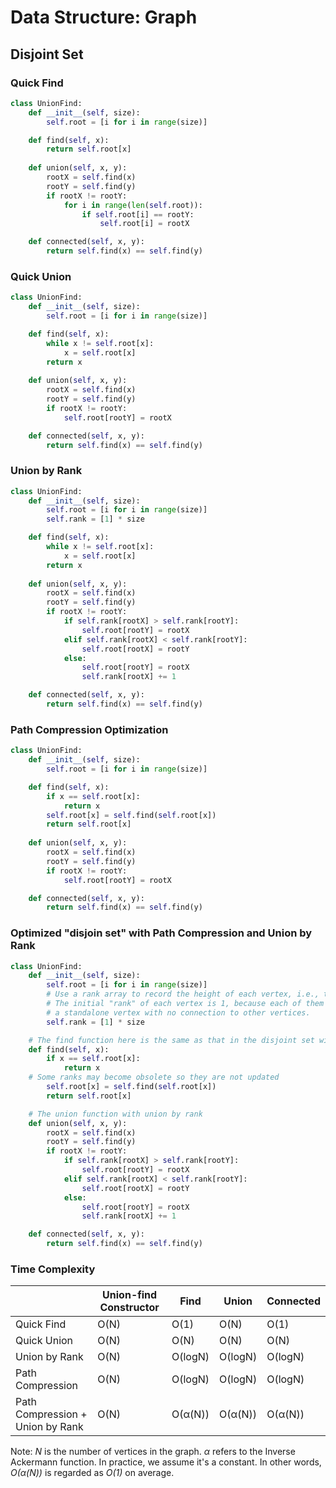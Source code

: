 # Data Structure: Graph 
## Disjoint Set 
### Quick Find 
```py
class UnionFind:
    def __init__(self, size):
        self.root = [i for i in range(size)]

    def find(self, x):
        return self.root[x]
		
    def union(self, x, y):
        rootX = self.find(x)
        rootY = self.find(y)
        if rootX != rootY:
            for i in range(len(self.root)):
                if self.root[i] == rootY:
                    self.root[i] = rootX

    def connected(self, x, y):
        return self.find(x) == self.find(y)
```

### Quick Union 
```py
class UnionFind:
    def __init__(self, size):
        self.root = [i for i in range(size)]

    def find(self, x):
        while x != self.root[x]:
            x = self.root[x]
        return x
		
    def union(self, x, y):
        rootX = self.find(x)
        rootY = self.find(y)
        if rootX != rootY:
            self.root[rootY] = rootX

    def connected(self, x, y):
        return self.find(x) == self.find(y)
```

### Union by Rank 
```py
class UnionFind:
    def __init__(self, size):
        self.root = [i for i in range(size)]
        self.rank = [1] * size

    def find(self, x):
        while x != self.root[x]:
            x = self.root[x]
        return x
		
    def union(self, x, y):
        rootX = self.find(x)
        rootY = self.find(y)
        if rootX != rootY:
            if self.rank[rootX] > self.rank[rootY]:
                self.root[rootY] = rootX
            elif self.rank[rootX] < self.rank[rootY]:
                self.root[rootX] = rootY
            else:
                self.root[rootY] = rootX
                self.rank[rootX] += 1

    def connected(self, x, y):
        return self.find(x) == self.find(y)
```

### Path Compression Optimization 
```py
class UnionFind:
    def __init__(self, size):
        self.root = [i for i in range(size)]

    def find(self, x):
        if x == self.root[x]:
            return x
        self.root[x] = self.find(self.root[x])
        return self.root[x]
		
    def union(self, x, y):
        rootX = self.find(x)
        rootY = self.find(y)
        if rootX != rootY:
            self.root[rootY] = rootX

    def connected(self, x, y):
        return self.find(x) == self.find(y)
```

### Optimized "disjoin set" with Path Compression and Union by Rank 
```py
class UnionFind:
    def __init__(self, size):
        self.root = [i for i in range(size)]
        # Use a rank array to record the height of each vertex, i.e., the "rank" of each vertex.
        # The initial "rank" of each vertex is 1, because each of them is
        # a standalone vertex with no connection to other vertices.
        self.rank = [1] * size

    # The find function here is the same as that in the disjoint set with path compression.
    def find(self, x):
        if x == self.root[x]:
            return x
	# Some ranks may become obsolete so they are not updated
        self.root[x] = self.find(self.root[x])
        return self.root[x]

    # The union function with union by rank
    def union(self, x, y):
        rootX = self.find(x)
        rootY = self.find(y)
        if rootX != rootY:
            if self.rank[rootX] > self.rank[rootY]:
                self.root[rootY] = rootX
            elif self.rank[rootX] < self.rank[rootY]:
                self.root[rootX] = rootY
            else:
                self.root[rootY] = rootX
                self.rank[rootX] += 1

    def connected(self, x, y):
        return self.find(x) == self.find(y)
```

### Time Complexity 

|            | Union-find Constructor | Find | Union | Connected | 
|------------|------------------------|------|-------|-----------|
| Quick Find | O(N)                   | O(1) | O(N)  | O(1)      |
| Quick Union | O(N)                  | O(N) | O(N)  | O(N)      |
| Union by Rank | O(N)                | O(logN) | O(logN) | O(logN) | 
| Path Compression | O(N)             | O(logN) | O(logN) | O(logN) | 
| Path Compression + Union by Rank | O(N) | O(α(N)) | O(α(N)) | O(α(N)) |

Note: *N* is the number of vertices in the graph. *α* refers to the Inverse Ackermann function. In practice, we assume it's a constant. In other words, *O(α(N))* is regarded as *O(1)* on average. 
